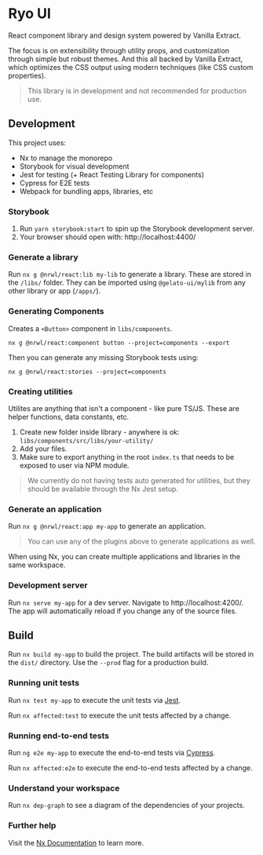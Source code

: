 # Ryo UI

React component library and design system powered by Vanilla Extract.

The focus is on extensibility through utility props, and customization through simple but robust themes. And this all backed by Vanilla Extract, which optimizes the CSS output using modern techniques (like CSS custom properties).

> This library is in development and not recommended for production use.

## Development

This project uses:

- Nx to manage the monorepo
- Storybook for visual development
- Jest for testing (+ React Testing Library for components)
- Cypress for E2E tests
- Webpack for bundling apps, libraries, etc

### Storybook

1. Run `yarn storybook:start` to spin up the Storybook development server.
2. Your browser should open with: http://localhost:4400/

### Generate a library

Run `nx g @nrwl/react:lib my-lib` to generate a library. These are stored in the `/libs/` folder. They can be imported using `@gelato-ui/mylib` from any other library or app (`/apps/`).

### Generating Components

Creates a `<Button>` component in `libs/components`.

```
nx g @nrwl/react:component button --project=components --export
```

Then you can generate any missing Storybook tests using:

```
nx g @nrwl/react:stories --project=components
```

### Creating utilities

Utilites are anything that isn't a component - like pure TS/JS. These are helper functions, data constants, etc.

1. Create new folder inside library - anywhere is ok: `libs/components/src/libs/your-utility/`
2. Add your files.
3. Make sure to export anything in the root `index.ts` that needs to be exposed to user via NPM module.

> We currently do not having tests auto generated for utilities, but they should be available through the Nx Jest setup.

### Generate an application

Run `nx g @nrwl/react:app my-app` to generate an application.

> You can use any of the plugins above to generate applications as well.

When using Nx, you can create multiple applications and libraries in the same workspace.

### Development server

Run `nx serve my-app` for a dev server. Navigate to http://localhost:4200/. The app will automatically reload if you change any of the source files.

## Build

Run `nx build my-app` to build the project. The build artifacts will be stored in the `dist/` directory. Use the `--prod` flag for a production build.

### Running unit tests

Run `nx test my-app` to execute the unit tests via [Jest](https://jestjs.io).

Run `nx affected:test` to execute the unit tests affected by a change.

### Running end-to-end tests

Run `ng e2e my-app` to execute the end-to-end tests via [Cypress](https://www.cypress.io).

Run `nx affected:e2e` to execute the end-to-end tests affected by a change.

### Understand your workspace

Run `nx dep-graph` to see a diagram of the dependencies of your projects.

### Further help

Visit the [Nx Documentation](https://nx.dev) to learn more.

